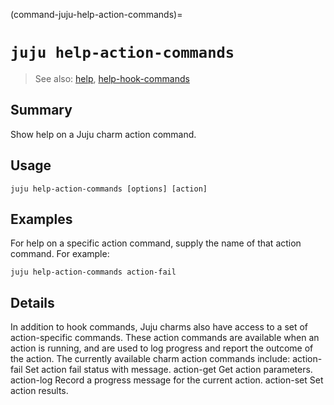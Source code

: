 (command-juju-help-action-commands)=
# `juju help-action-commands`
> See also: [help](#help), [help-hook-commands](#help-hook-commands)

## Summary
Show help on a Juju charm action command.

## Usage
```juju help-action-commands [options] [action]```

## Examples

For help on a specific action command, supply the name of that action command. For example:

    juju help-action-commands action-fail


## Details

In addition to hook commands, Juju charms also have access to a set of action-specific commands.
These action commands are available when an action is running, and are used to log progress
and report the outcome of the action.
The currently available charm action commands include:
    action-fail  Set action fail status with message.
    action-get   Get action parameters.
    action-log   Record a progress message for the current action.
    action-set   Set action results.
